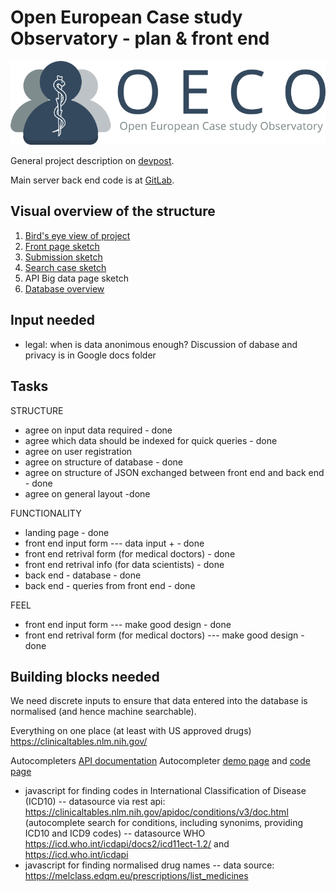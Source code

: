 Open European Case study Observatory - plan & front end
=======================================================

![OECO_logo](./design/logo_OECO.png)

General project description on [devpost](https://devpost.com/software/open-european-case-study-observatory).

Main server back end code is at [GitLab](https://gitlab.com/beniaminp/oeco).

Visual overview of the structure
--------------------------------

1. [Bird's eye view of project](./design/overview.pdf)
2. [Front page sketch](https://test.opencasestudy.eu)
3. [Submission sketch](https://test.opencasestudy.eu/icd10_search_test.html)
4. [Search case sketch](./design/overview_search_case.pdf)
5. API Big data page sketch
6. [Database overview](./design/overview_database.pdf)

Input needed
------------

* legal: when is data anonimous enough?
Discussion of dabase and privacy is in Google docs folder

Tasks
-----

STRUCTURE

* agree on input data required - done
* agree which data should be indexed for quick queries - done
* agree on user registration
* agree on structure of database - done
* agree on structure of JSON exchanged between front end and back end - done
* agree on general layout -done

FUNCTIONALITY

* landing page - done
* front end input form  --- data input +  - done
* front end retrival form (for medical doctors) - done 
* front end retrival info (for data scientists) - done
* back end - database - done
* back end - queries from front end -  done 

FEEL

* front end input form  --- make good design - done
* front end retrival form (for medical doctors) --- make good design - done


Building blocks needed
----------------------

We need discrete inputs to ensure that data entered into the database is normalised (and hence machine searchable).

Everything on one place (at least with US approved drugs)
https://clinicaltables.nlm.nih.gov/

Autocompleters [API documentation](https://lhncbc.github.io/autocomplete-lhc/docs.html)
Autocompleter [demo page](https://lhncbc.github.io/autocomplete-lhc/) and [code page](https://github.com/lhncbc/autocomplete-lhc)

* javascript for finding codes in International Classification of Disease (ICD10)
 -- datasource via rest api: https://clinicaltables.nlm.nih.gov/apidoc/conditions/v3/doc.html (autocomplete search for conditions, including synonims, providing ICD10 and ICD9 codes)
 -- datasource WHO https://icd.who.int/icdapi/docs2/icd11ect-1.2/  and  https://icd.who.int/icdapi
* javascript for finding normalised drug names
 -- data source: https://melclass.edqm.eu/prescriptions/list_medicines
